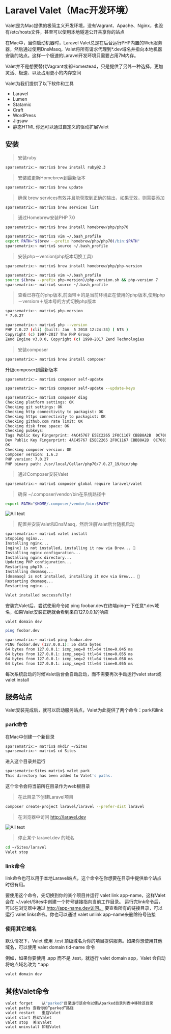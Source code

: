 # Laravel Valet（Mac开发环境）

Valet是为Mac提供的极简主义开发环境，没有Vagrant、Apache、Nginx，也没有/etc/hosts文件，甚至可以使用本地隧道公开共享你的站点

在Mac中，当你启动机器时，Laravel Valet总是在后台运行PHP内置的Web服务器，然后通过使用DnsMasq，Valet将所有请求代理到*.dev域名并指向本地机器安装的站点。这样一个极速的Laravel开发环境只需要占用7M内存。

Valet并不是想要替代Vagrant或者Homestead，只是提供了另外一种选择，更加灵活、极速、以及占用更小的内存空间

Valet为我们提供了以下软件和工具
* Laravel
* Lumen
* Statamic
* Craft
* WordPress
* Jigsaw
* 静态HTML
你还可以通过自定义的驱动扩展Valet

## 安装

>安装ruby

```bash
sparsematrix:~ matrix$ brew install ruby@2.3
```

>安装或更新Homebrew到最新版本

```bash
sparsematrix:~ matrix$ brew update
```

>确保 brew services有效并且能获取到正确的输出，如果无效，则需要添加

```bash
sparsematrix:~ matrix$ brew services list
```

>通过Homebrew安装PHP 7.0

```bash
sparsematrix:~ matrix$ brew install homebrew/php/php70
```

```bash
sparsematrix:~ matrix$ vim ~/.bash_profile
export PATH="$(brew --prefix homebrew/php/php70)/bin:$PATH"
sparsematrix:~ matrix$ source ~/.bash_profile
```

>安装php－version(php版本切换工具)

```bash
sparsematrix:~ matrix$ brew install homebrew/php/php-version
```

```bash
sparsematrix:~ matrix$ vim ~/.bash_profile
source $(brew --prefix php-version)/php-version.sh && php-version 7
sparsematrix:~ matrix$ source ~/.bash_profile
```

>查看已存在的php版本,前面带＊的是当前环境正在使用的php版本,使用php－versiom＋版本号的方式切换php版本

```bash
sparsematrix:~ matrix$ php-version
* 7.0.27
```

```bash
sparsematrix:~ matrix$ php --version
PHP 7.0.27 (cli) (built: Jan  5 2018 12:24:33) ( NTS )
Copyright (c) 1997-2017 The PHP Group
Zend Engine v3.0.0, Copyright (c) 1998-2017 Zend Technologies
```

>安装composer

```bash
sparsematrix:~ matrix$ brew install composer
```

升级composer到最新版本

```bash
sparsematrix:~ matrix$ composer self-update
```

```bash
sparsematrix:~ matrix$ composer self-update --update-keys
```

```bash
sparsematrix:~ matrix$ composer diag
Checking platform settings: OK
Checking git settings: OK
Checking http connectivity to packagist: OK
Checking https connectivity to packagist: OK
Checking github.com rate limit: OK
Checking disk free space: OK
Checking pubkeys:
Tags Public Key Fingerprint: 4AC45767 E5EC2265 2F0C1167 CBBB8A2B  0C708369 153E328C AD90147D AFE50952
Dev Public Key Fingerprint: 4AC45767 E5EC2265 2F0C1167 CBBB8A2B  0C708369 153E328C AD90147D AFE50952
OK
Checking composer version: OK
Composer version: 1.6.3
PHP version: 7.0.27
PHP binary path: /usr/local/Cellar/php70/7.0.27_19/bin/php
```

>通过Composer安装Valet

```bash
sparsematrix:~ matrix$ composer global require laravel/valet
```

>确保 ~/.composer/vendor/bin在系统路径中

```bash
export PATH="$HOME/.composer/vendor/bin:$PATH"
```

![All text](http://ww1.sinaimg.cn/large/dc05ba18gy1fo1gej8xbrj21rm0zq1kx.jpg)

>配置并安装Valet和DnsMasq，然后注册Valet后台随机启动

```bash
sparsematrix:~ matrix$ valet install
Stopping nginx...
Installing nginx...
[nginx] is not installed, installing it now via Brew... 🍻
Installing nginx configuration...
Installing nginx directory...
Updating PHP configuration...
Restarting php70...
Installing dnsmasq...
[dnsmasq] is not installed, installing it now via Brew... 🍻
Restarting dnsmasq...
Restarting nginx...

Valet installed successfully!
```

安装完Valet后，尝试使用命令如 ping foobar.dev在终端ping一下任意*.dev域名，如果Valet安装正确就会看到来自127.0.0.1的响应

```bash
valet domain dev
```

```bash
ping foobar.dev
```

```bash
sparsematrix:~ matrix$ ping foobar.dev
PING foobar.dev (127.0.0.1): 56 data bytes
64 bytes from 127.0.0.1: icmp_seq=0 ttl=64 time=0.045 ms
64 bytes from 127.0.0.1: icmp_seq=1 ttl=64 time=0.055 ms
64 bytes from 127.0.0.1: icmp_seq=2 ttl=64 time=0.058 ms
64 bytes from 127.0.0.1: icmp_seq=3 ttl=64 time=0.055 ms
```

每次系统启动的时候Valet后台会自动启动，而不需要再次手动运行valet start或valet install

## 服务站点

Valet安装完成后，就可以启动服务站点，Valet为此提供了两个命令：park和link

### park命令

在Mac中创建一个新目录

```bash
sparsematrix:~ matrix$ mkdir ~/Sites
sparsematrix:~ matrix$ cd Sites
```

进入这个目录并运行

```bash
sparsematrix:Sites matrix$ valet park
This directory has been added to Valet's paths.
```

这个命令会将当前所在目录作为web根目录

>在此目录下创建Laravel项目

```bash
composer create-project laravel/laravel --prefer-dist laravel
```

>在浏览器中访问 http://laravel.dev

![All text](http://ww1.sinaimg.cn/large/dc05ba18gy1fo1i43bus2j22kc11e77i.jpg)

>停止某个 laravel.dev 的域名

```bash
cd ~/Sites/laravel
Valet stop
```

### link命令

link命令也可以用于本地Laravel站点，这个命令在你想要在目录中提供单个站点时很有用。

要使用这个命令，先切换到你的某个项目并运行 valet link app-name，这样Valet会在 ~/.valet/Sites中创建一个符号链接指向当前工作目录。
运行完link命令后，可以在浏览器中通过 http://app-name.dev访问。
要查看所有的链接目录，可以运行 valet links命令。你也可以通过 valet unlink app-name来删除符号链接

### 使用其它域名

默认情况下，Valet 使用 .test 顶级域名为你的项目提供服务。如果你想使用其他域名，可以使用 valet domain tld-name 命令

例如，如果你要使用 .app 而不是 .test，就运行 valet domain app，Valet 会自动将站点域名改为 *.app

```bash
valet domain dev
```

## 其他Valet命令

```bash
valet forget	从"parked"目录运行该命令以便从parked目录列表中移除该目录
valet paths	查看你的”parked”路径
valet restart	重启Valet
valet start	启动Valet
valet stop	关闭Valet
valet uninstall	卸载Valet
```
